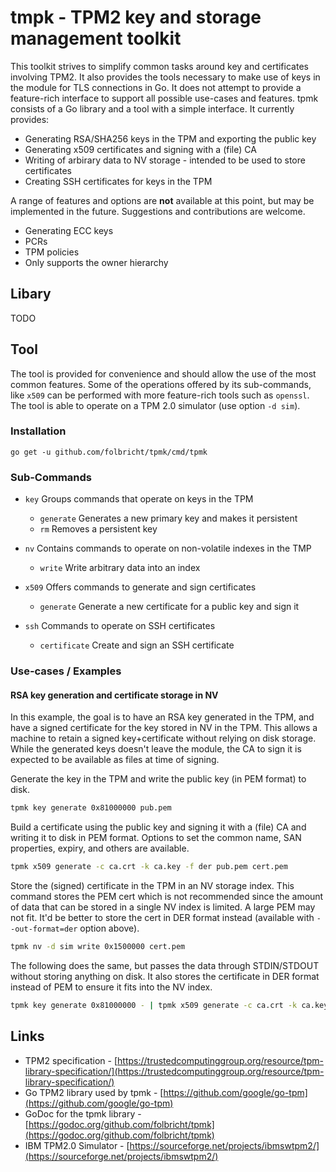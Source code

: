 # tmpk - TPM2 key and storage management toolkit

This toolkit strives to simplify common tasks around key and certificates involving TPM2. It also provides the tools necessary to make use of keys in the module for TLS connections in Go. It does not attempt to provide a feature-rich interface to support all possible use-cases and features. tpmk consists of a Go library and a tool with a simple interface. It currently provides:

- Generating RSA/SHA256 keys in the TPM and exporting the public key
- Generating x509 certificates and signing with a (file) CA
- Writing of arbirary data to NV storage - intended to be used to store certificates
- Creating SSH certificates for keys in the TPM

A range of features and options are **not** available at this point, but may be implemented in the future. Suggestions and contributions are welcome.

- Generating ECC keys
- PCRs
- TPM policies
- Only supports the owner hierarchy

## Libary

TODO

## Tool

The tool is provided for convenience and should allow the use of the most common features. Some of the operations offered by its sub-commands, like `x509` can be performed with more feature-rich tools such as `openssl`. The tool is able to operate on a TPM 2.0 simulator (use option `-d sim`).

### Installation

```text
go get -u github.com/folbricht/tpmk/cmd/tpmk
```

### Sub-Commands

- `key` Groups commands that operate on keys in the TPM

  - `generate` Generates a new primary key and makes it persistent
  - `rm` Removes a persistent key

- `nv` Contains commands to operate on non-volatile indexes in the TMP

  - `write` Write arbitrary data into an index

- `x509` Offers commands to generate and sign certificates

  - `generate` Generate a new certificate for a public key and sign it

- `ssh` Commands to operate on SSH certificates

  - `certificate` Create and sign an SSH certificate

### Use-cases / Examples

#### RSA key generation and certificate storage in NV

In this example, the goal is to have an RSA key generated in the TPM, and have a signed certificate for the key stored in NV in the TPM. This allows a machine to retain a signed key+certificate without relying on disk storage. While the generated keys doesn't leave the module, the CA to sign it is expected to be available as files at time of signing.

Generate the key in the TPM and write the public key (in PEM format) to disk.

```sh
tpmk key generate 0x81000000 pub.pem
```

Build a certificate using the public key and signing it with a (file) CA and writing it to disk in PEM format. Options to set the common name, SAN properties, expiry, and others are available.

```sh
tpmk x509 generate -c ca.crt -k ca.key -f der pub.pem cert.pem
```

Store the (signed) certificate in the TPM in an NV storage index. This command stores the PEM cert which is not recommended since the amount of data that can be stored in a single NV index is limited. A large PEM may not fit. It'd be better to store the cert in DER format instead (available with `--out-format=der` option above).

```sh
tpmk nv -d sim write 0x1500000 cert.pem
```

The following does the same, but passes the data through STDIN/STDOUT without storing anything on disk. It also stores the certificate in DER format instead of PEM to ensure it fits into the NV index.

```sh
tpmk key generate 0x81000000 - | tpmk x509 generate -c ca.crt -k ca.key --out-format=der - -| tpmk nv write 0x1500000 -
```

## Links

- TPM2 specification - [https://trustedcomputinggroup.org/resource/tpm-library-specification/](https://trustedcomputinggroup.org/resource/tpm-library-specification/)
- Go TPM2 library used by tpmk - [https://github.com/google/go-tpm](https://github.com/google/go-tpm)
- GoDoc for the tpmk library - [https://godoc.org/github.com/folbricht/tpmk](https://godoc.org/github.com/folbricht/tpmk)
- IBM TPM2.0 Simulator - [https://sourceforge.net/projects/ibmswtpm2/](https://sourceforge.net/projects/ibmswtpm2/)
